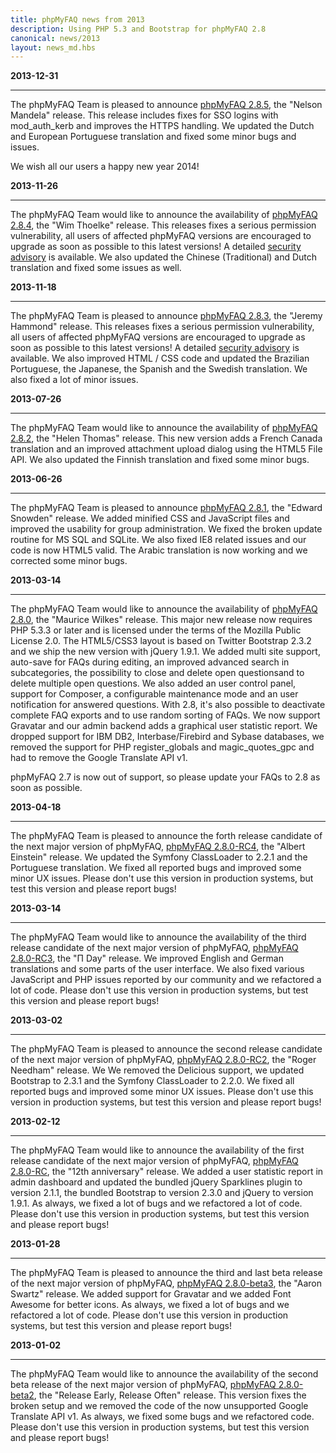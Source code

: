 ```yaml
---
title: phpMyFAQ news from 2013
description: Using PHP 5.3 and Bootstrap for phpMyFAQ 2.8
canonical: news/2013
layout: news_md.hbs
---
```


**2013-12-31**

---

The phpMyFAQ Team is pleased to announce [phpMyFAQ 2.8.5](/download),
the "Nelson Mandela" release. This release includes fixes for SSO logins with mod_auth_kerb and
improves the HTTPS handling. We updated the Dutch and European Portuguese translation and fixed some
minor bugs and issues.

We wish all our users a happy new year 2014!

**2013-11-26**

---

The phpMyFAQ Team would like to announce the availability of
[phpMyFAQ 2.8.4](/download), the "Wim Thoelke" release. This
releases fixes a serious permission vulnerability, all users of affected phpMyFAQ versions are
encouraged to upgrade as soon as possible to this latest versions! A detailed
[security advisory](/security/advisory-2013-11-26) is available. We also
updated the Chinese (Traditional) and Dutch translation and fixed some issues as well.

**2013-11-18**

---

The phpMyFAQ Team is pleased to announce [phpMyFAQ 2.8.3](/download),
the "Jeremy Hammond" release. This releases fixes a serious permission vulnerability, all users of
affected phpMyFAQ versions are encouraged to upgrade as soon as possible to this latest versions! A
detailed [security advisory](/security/advisory-2013-11-18) is available.
We also improved HTML / CSS code and updated the Brazilian Portuguese, the Japanese, the Spanish and
the Swedish translation. We also fixed a lot of minor issues.

**2013-07-26**

---

The phpMyFAQ Team would like to announce the availability of
[phpMyFAQ 2.8.2](/download), the "Helen Thomas" release. This
new version adds a French Canada translation and an improved attachment upload dialog using the
HTML5 File API. We also updated the Finnish translation and fixed some minor bugs.

**2013-06-26**

---

The phpMyFAQ Team is pleased to announce [phpMyFAQ 2.8.1](/download),
the "Edward Snowden" release. We added minified CSS and JavaScript files and improved the usability
for group administration. We fixed the broken update routine for MS SQL and SQLite. We also fixed
IE8 related issues and our code is now HTML5 valid. The Arabic translation is now working and we
corrected some minor bugs.

**2013-03-14**

---

The phpMyFAQ Team would like to announce the availability of
[phpMyFAQ 2.8.0](/download), the "Maurice Wilkes" release. This
major new release now requires PHP 5.3.3 or later and is licensed under the terms of the Mozilla
Public License 2.0. The HTML5/CSS3 layout is based on Twitter Bootstrap 2.3.2 and we ship the new
version with jQuery 1.9.1. We added multi site support, auto-save for FAQs during editing, an
improved advanced search in subcategories, the possibility to close and delete open questionsand to
delete multiple open questions. We also added an user control panel, support for Composer, a
configurable maintenance mode and an user notification for answered questions. With 2.8, it's also
possible to deactivate complete FAQ exports and to use random sorting of FAQs. We now support
Gravatar and our admin backend adds a graphical user statistic report. We dropped support for IBM
DB2, Interbase/Firebird and Sybase databases, we removed the support for PHP register_globals and
magic_quotes_gpc and had to remove the Google Translate API v1.

phpMyFAQ 2.7 is now out of support, so please update your FAQs to 2.8 as soon as possible.

**2013-04-18**

---

The phpMyFAQ Team is pleased to announce the forth release candidate of the next major version of
phpMyFAQ, [phpMyFAQ 2.8.0-RC4](/download), the "Albert Einstein"
release. We updated the Symfony ClassLoader to 2.2.1 and the Portuguese translation. We fixed all
reported bugs and improved some minor UX issues. Please don't use this version in production systems,
but test this version and please report bugs!

**2013-03-14**

---

The phpMyFAQ Team would like to announce the availability of the third release candidate of the
next major version of phpMyFAQ, [phpMyFAQ 2.8.0-RC3](/download),
the "&Pi; Day" release. We improved English and German translations and some parts of the user
interface. We also fixed various JavaScript and PHP issues reported by our community and we
refactored a lot of code. Please don't use this version in production systems, but test this version
and please report bugs!

**2013-03-02**

---

The phpMyFAQ Team is pleased to announce the second release candidate of the next major version of
phpMyFAQ, [phpMyFAQ 2.8.0-RC2](/download), the "Roger Needham"
release. We We removed the Delicious support, we updated Bootstrap to 2.3.1 and the Symfony
ClassLoader to 2.2.0. We fixed all reported bugs and improved some minor UX issues. Please don't use
this version in production systems, but test this version and please report bugs!

**2013-02-12**

---

The phpMyFAQ Team would like to announce the availability of the first release candidate of the
next major version of phpMyFAQ, [phpMyFAQ 2.8.0-RC](/download),
the "12th anniversary" release. We added a user statistic report in admin dashboard and updated the
bundled jQuery Sparklines plugin to version 2.1.1, the bundled Bootstrap to version 2.3.0 and jQuery
to version 1.9.1. As always, we fixed a lot of bugs and we refactored a lot of code. Please don't
use this version in production systems, but test this version and please report bugs!

**2013-01-28**

---

The phpMyFAQ Team is pleased to announce the third and last beta release of the next major version of
phpMyFAQ, [phpMyFAQ 2.8.0-beta3](/download), the "Aaron Swartz"
release. We added support for Gravatar and we added Font Awesome for better icons. As always, we
fixed a lot of bugs and we refactored a lot of code. Please don't use this version in production
systems, but test this version and please report bugs!

**2013-01-02**

---

The phpMyFAQ Team would like to announce the availability of the second beta release of the next
major version of phpMyFAQ, [phpMyFAQ 2.8.0-beta2](/download),
the "Release Early, Release Often" release. This version fixes the broken setup and we removed the
code of the now unsupported Google Translate API v1. As always, we fixed some bugs and we refactored
code. Please don't use this version in production systems, but test this version and please report
bugs!
